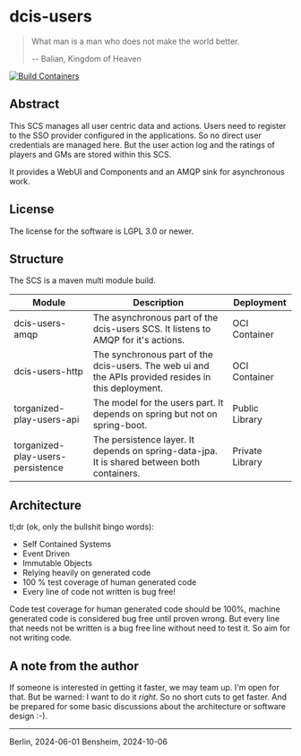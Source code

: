 # dcis-users

> What man is a man who does not make the world better.
>
> -- Balian, Kingdom of Heaven

[![Build Containers](https://github.com/Paladins-Inn/torganized-play-users/actions/workflows/build-artifacts.yaml/badge.svg)](https://github.com/Paladins-Inn/torganized-play-users/actions/workflows/build-artifacts.yaml)

## Abstract

This SCS manages all user centric data and actions.
Users need to register to the SSO provider configured in the applications.
So no direct user credentials are managed here.
But the user action log and the ratings of players and GMs are stored within this SCS.

It provides a  WebUI and Components and an AMQP sink for asynchronous work.

## License

The license for the software is LGPL 3.0 or newer.

## Structure

The SCS is a maven multi module build.

Module | Description | Deployment
----|----|----
dcis-users-amqp | The asynchronous part of the dcis-users SCS. It listens to AMQP for it's actions. | OCI Container
dcis-users-http | The synchronous part of the dcis-users. The web ui and the APIs provided resides in this deployment. | OCI Container
torganized-play-users-api | The model for the users part. It depends on spring but not on spring-boot. | Public Library
torganized-play-users-persistence | The persistence layer. It depends on spring-data-jpa. It is shared between both containers. | Private Library

## Architecture

tl;dr (ok, only the bullshit bingo words):

* Self Contained Systems
* Event Driven
* Immutable Objects
* Relying heavily on generated code
* 100 % test coverage of human generated code
* Every line of code not written is bug free!

Code test coverage for human generated code should be 100%, machine generated code is considered bug free until proven wrong.
But every line that needs not be written is a bug free line without need to test it. So aim for not writing code.

## A note from the author

If someone is interested in getting it faster, we may team up.
I'm open for that.
But be warned: I want to do it _right_.
So no short cuts to get faster.
And be prepared for some basic discussions about the architecture or software design :-).

---
Berlin, 2024-06-01
Bensheim, 2024-10-06
